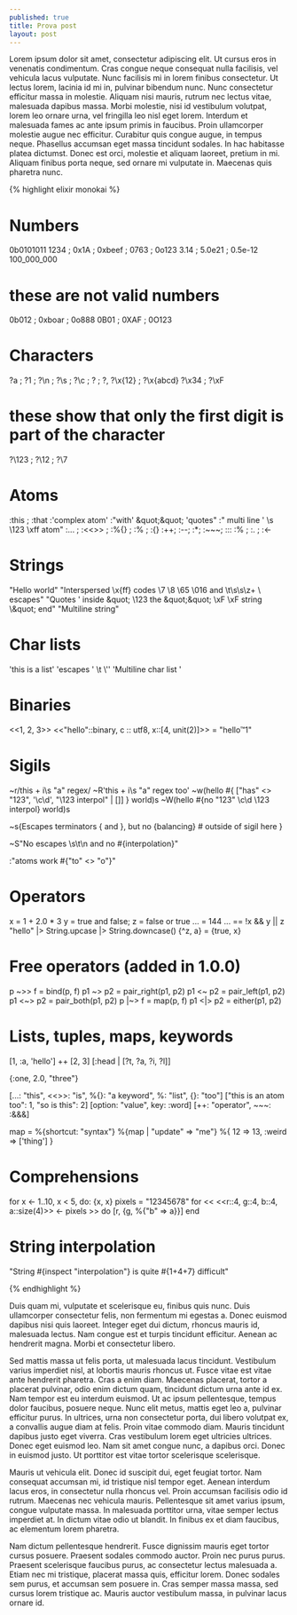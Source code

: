 ```yaml
---
published: true
title: Prova post
layout: post
---
```

Lorem ipsum dolor sit amet, consectetur adipiscing elit. Ut cursus eros in venenatis condimentum. Cras congue neque consequat nulla facilisis, vel vehicula lacus vulputate. Nunc facilisis mi in lorem finibus consectetur. Ut lectus lorem, lacinia id mi in, pulvinar bibendum nunc. Nunc consectetur efficitur massa in molestie. Aliquam nisi mauris, rutrum nec lectus vitae, malesuada dapibus massa. Morbi molestie, nisi id vestibulum volutpat, lorem leo ornare urna, vel fringilla leo nisl eget lorem. Interdum et malesuada fames ac ante ipsum primis in faucibus. Proin ullamcorper molestie augue nec efficitur. Curabitur quis congue augue, in tempus neque. Phasellus accumsan eget massa tincidunt sodales. In hac habitasse platea dictumst. Donec est orci, molestie et aliquam laoreet, pretium in mi. Aliquam finibus porta neque, sed ornare mi vulputate in. Maecenas quis pharetra nunc.


{% highlight elixir monokai %}
# Numbers
0b0101011
1234 ; 0x1A ; 0xbeef ; 0763 ; 0o123
3.14 ; 5.0e21 ; 0.5e-12
100_000_000

# these are not valid numbers
0b012 ; 0xboar ; 0o888
0B01 ; 0XAF ; 0O123

# Characters
?a ; ?1 ; ?\n ; ?\s ; ?\c ; ? ; ?,
?\x{12} ; ?\x{abcd}
?\x34 ; ?\xF

# these show that only the first digit is part of the character
?\123 ; ?\12 ; ?\7

# Atoms
:this ; :that
:'complex atom'
:&quot;with' \&quot;\&quot; 'quotes&quot;
:&quot; multi
 line ' \s \123 \xff
atom&quot;
:... ; :&lt;&lt;&gt;&gt; ; :%{} ; :% ; :{}
:++; :--; :*; :~~~; :::
:% ; :. ; :&lt;-

# Strings
&quot;Hello world&quot;
&quot;Interspersed \x{ff} codes \7 \8 \65 \016 and \t\s\\s\z\+ \\ escapes&quot;
&quot;Quotes ' inside \&quot; \123 the \&quot;\&quot; \xF \\xF string \\\&quot; end&quot;
&quot;Multiline
   string&quot;

# Char lists
'this is a list'
'escapes \' \t \\\''
'Multiline
    char
  list
'

# Binaries
&lt;&lt;1, 2, 3&gt;&gt;
&lt;&lt;&quot;hello&quot;::binary, c :: utf8, x::[4, unit(2)]&gt;&gt; = &quot;hello™1&quot;

# Sigils
~r/this + i\s &quot;a&quot; regex/
~R'this + i\s &quot;a&quot; regex too'
~w(hello #{ [&quot;has&quot; &lt;&gt; &quot;123&quot;, '\c\d', &quot;\123 interpol&quot; | []] } world)s
~W(hello #{no &quot;123&quot; \c\d \123 interpol} world)s

~s{Escapes terminators \{ and \}, but no {balancing} # outside of sigil here }

~S&quot;No escapes \s\t\n and no #{interpolation}&quot;

:&quot;atoms work #{&quot;to&quot; &lt;&gt; &quot;o&quot;}&quot;

# Operators
x = 1 + 2.0 * 3
y = true and false; z = false or true
... = 144
... == !x &amp;&amp; y || z
&quot;hello&quot; |&gt; String.upcase |&gt; String.downcase()
{^z, a} = {true, x}

# Free operators (added in 1.0.0)
p  ~&gt;&gt; f  = bind(p, f)
p1 ~&gt;  p2 = pair_right(p1, p2)
p1 &lt;~  p2 = pair_left(p1, p2)
p1 &lt;~&gt; p2 = pair_both(p1, p2)
p  |~&gt; f  = map(p, f)
p1 &lt;|&gt; p2 = either(p1, p2)

# Lists, tuples, maps, keywords
[1, :a, 'hello'] ++ [2, 3]
[:head | [?t, ?a, ?i, ?l]]

{:one, 2.0, &quot;three&quot;}

[...: &quot;this&quot;, &lt;&lt;&gt;&gt;: &quot;is&quot;, %{}: &quot;a keyword&quot;, %: &quot;list&quot;, {}: &quot;too&quot;]
[&quot;this is an atom too&quot;: 1, &quot;so is this&quot;: 2]
[option: &quot;value&quot;, key: :word]
[++: &quot;operator&quot;, ~~~: :&amp;&amp;&amp;]

map = %{shortcut: &quot;syntax&quot;}
%{map | &quot;update&quot; =&gt; &quot;me&quot;}
%{ 12 =&gt; 13, :weird =&gt; ['thing'] }

# Comprehensions
for x &lt;- 1..10, x &lt; 5, do: {x, x}
pixels = &quot;12345678&quot;
for &lt;&lt; &lt;&lt;r::4, g::4, b::4, a::size(4)&gt;&gt; &lt;- pixels &gt;&gt; do
  [r, {g, %{&quot;b&quot; =&gt; a}}]
end

# String interpolation
&quot;String #{inspect &quot;interpolation&quot;} is quite #{1+4+7} difficult&quot;

{% endhighlight %}

Duis quam mi, vulputate et scelerisque eu, finibus quis nunc. Duis ullamcorper consectetur felis, non fermentum mi egestas a. Donec euismod dapibus nisi quis laoreet. Integer eget dui dictum, rhoncus mauris id, malesuada lectus. Nam congue est et turpis tincidunt efficitur. Aenean ac hendrerit magna. Morbi et consectetur libero.

Sed mattis massa ut felis porta, ut malesuada lacus tincidunt. Vestibulum varius imperdiet nisl, at lobortis mauris rhoncus ut. Fusce vitae est vitae ante hendrerit pharetra. Cras a enim diam. Maecenas placerat, tortor a placerat pulvinar, odio enim dictum quam, tincidunt dictum urna ante id ex. Nam tempor est eu interdum euismod. Ut ac ipsum pellentesque, tempus dolor faucibus, posuere neque. Nunc elit metus, mattis eget leo a, pulvinar efficitur purus. In ultrices, urna non consectetur porta, dui libero volutpat ex, a convallis augue diam at felis. Proin vitae commodo diam. Mauris tincidunt dapibus justo eget viverra. Cras vestibulum lorem eget ultricies ultrices. Donec eget euismod leo. Nam sit amet congue nunc, a dapibus orci. Donec in euismod justo. Ut porttitor est vitae tortor scelerisque scelerisque.

Mauris ut vehicula elit. Donec id suscipit dui, eget feugiat tortor. Nam consequat accumsan mi, id tristique nisl tempor eget. Aenean interdum lacus eros, in consectetur nulla rhoncus vel. Proin accumsan facilisis odio id rutrum. Maecenas nec vehicula mauris. Pellentesque sit amet varius ipsum, congue vulputate massa. In malesuada porttitor urna, vitae semper lectus imperdiet at. In dictum vitae odio ut blandit. In finibus ex et diam faucibus, ac elementum lorem pharetra.

Nam dictum pellentesque hendrerit. Fusce dignissim mauris eget tortor cursus posuere. Praesent sodales commodo auctor. Proin nec purus purus. Praesent scelerisque faucibus purus, ac consectetur lectus malesuada a. Etiam nec mi tristique, placerat massa quis, efficitur lorem. Donec sodales sem purus, et accumsan sem posuere in. Cras semper massa massa, sed cursus lorem tristique ac. Mauris auctor vestibulum massa, in pulvinar lacus ornare id.